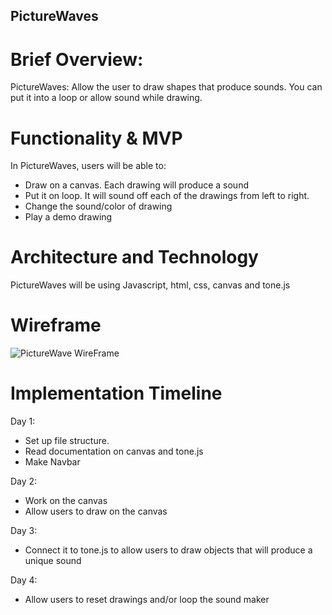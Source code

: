 ## PictureWaves

# Brief Overview:

PictureWaves: Allow the user to draw shapes that produce sounds. You can put it into a loop or allow sound while drawing.

# Functionality & MVP

In PictureWaves, users will be able to:

- Draw on a canvas. Each drawing will produce a sound
- Put it on loop. It will sound off each of the drawings from left to right.
- Change the sound/color of drawing
- Play a demo drawing


# Architecture and Technology

PictureWaves will be using Javascript, html, css, canvas and tone.js

# Wireframe
![PictureWave WireFrame](https://user-images.githubusercontent.com/76576242/113588417-1dda2700-95fe-11eb-99de-27c89f2b8e32.png)

# Implementation Timeline

Day 1:
 - Set up file structure.
 - Read documentation on canvas and tone.js
 - Make Navbar

Day 2:
- Work on the canvas
- Allow users to draw on the canvas

Day 3:
- Connect it to tone.js to allow users to draw objects that will produce a unique sound

Day 4:
- Allow users to reset drawings and/or loop the sound maker
